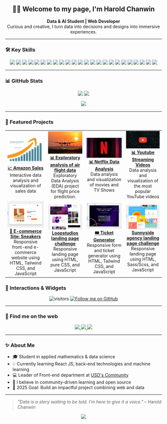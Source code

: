 <!-- Custom Banner -->
<!-- <p align="center">
  <img src="assets/banner.png" alt="Harold Chanwin - Data Science & Front-End Developer" style="border-radius: 12px;">
</p> -->

<h2 align="center">👋🎉 Welcome to my page, I'm Harold Chanwin</h2>
<p align="center">
  <b>Data & AI Student | Web Developer</b><br/>
  Curious and creative, I turn data into decisions and designs into immersive experiences.
</p>

---

### 🛠️ Key Skills

<p align="center"> <!-- 🔢 Data Science & Python Stack --> <img src="https://img.shields.io/badge/Python-3673A5?style=for-the-badge&logo=python&logoColor=white"/> <img src="https://img.shields.io/badge/R-276DC3?style=for-the-badge&logo=r&logoColor=white"/> <img src="https://img.shields.io/badge/NumPy-013243?style=for-the-badge&logo=numpy&logoColor=white"/> <img src="https://img.shields.io/badge/Pandas-150458?style=for-the-badge&logo=pandas&logoColor=white"/> <img src="https://img.shields.io/badge/Matplotlib-11557C?style=for-the-badge&logo=matplotlib&logoColor=white"/> <img src="https://img.shields.io/badge/Seaborn-4C65A8?style=for-the-badge&logoColor=white"/> <img src="https://img.shields.io/badge/Plotly-3F4F75?style=for-the-badge&logo=plotly&logoColor=white"/> <img src="https://img.shields.io/badge/SciPy-8CAAE6?style=for-the-badge&logo=scipy&logoColor=white"/> <img src="https://img.shields.io/badge/Scikit--Learn-F7931E?style=for-the-badge&logo=scikit-learn&logoColor=white"/> <img src="https://img.shields.io/badge/Machine_Learning-0A192F?style=for-the-badge&logo=tensorflow&logoColor=F6C343"/> <!-- 🌐 Front-End Development --> <img src="https://img.shields.io/badge/HTML5-E34F26?style=for-the-badge&logo=html5&logoColor=white"/> <img src="https://img.shields.io/badge/CSS3-1572B6?style=for-the-badge&logo=css3&logoColor=white"/> <img src="https://img.shields.io/badge/Sass/SCSS-CC6699?style=for-the-badge&logo=sass&logoColor=white"/> <img src="https://img.shields.io/badge/TailwindCSS-0EA5E9?style=for-the-badge&logo=tailwindcss&logoColor=white"/> <img src="https://img.shields.io/badge/JavaScript-F7DF1E?style=for-the-badge&logo=javascript&logoColor=black"/> <img src="https://img.shields.io/badge/React-20232A?style=for-the-badge&logo=react&logoColor=61DAFB"/> <!-- 🧱 Back-End Development --> <img src="https://img.shields.io/badge/Node.js-339933?style=for-the-badge&logo=node.js&logoColor=white"/> <img src="https://img.shields.io/badge/Express.js-000000?style=for-the-badge&logo=express&logoColor=white"/> <!-- 🗄️ Databases --> <img src="https://img.shields.io/badge/MongoDB-47A248?style=for-the-badge&logo=mongodb&logoColor=white"/> <img src="https://img.shields.io/badge/SQL-003B57?style=for-the-badge&logo=sqlite&logoColor=white"/> <img src="https://img.shields.io/badge/MySQL-4479A1?style=for-the-badge&logo=mysql&logoColor=white"/> <img src="https://img.shields.io/badge/PostgreSQL-4169E1?style=for-the-badge&logo=postgresql&logoColor=white"/> <img src="https://img.shields.io/badge/MariaDB-003545?style=for-the-badge&logo=mariadb&logoColor=white"/> <!-- 🔧 Tools --> <img src="https://img.shields.io/badge/Git-F05032?style=for-the-badge&logo=git&logoColor=white"/> </p>

---

### 📊 GitHub Stats

<p align="center">
  <img src="https://github-readme-stats.vercel.app/api?username=chanwinharold&show_icons=true&theme=radical&count_private=true" />
  <img src="https://github-readme-stats.vercel.app/api/top-langs/?username=chanwinharold&layout=compact&theme=radical" />
</p>

<p align="center">
  <img src="https://github-readme-activity-graph.vercel.app/graph?username=chanwinharold&theme=react-dark&hide_border=true" />
</p>

---

### 🚀 Featured Projects

<table>
  <tr>
    <td align="center">
      <a href="https://github.com/chanwinharold/Amazon_Sales" target="_blank">
        <img src="assets/amazon-sales-preview.png" width="280px"/>
        <br/><b>📈 Amazon Sales</b>
      </a>
      <br/>Interactive data analysis and visualization of sales data
    </td>
    <td align="center">
      <a href="https://github.com/chanwinharold/Prevision_du_prix_des_vols" target="_blank">
        <img src="assets/vols-img.jpeg" width="280px"/>
        <br/><b>📊 Exploratory analysis of air flight data</b>
      </a>
      <br/>Exploratory Data Analysis (EDA) project for flight price prediction.
    </td>
    <td align="center">
      <a href="https://github.com/chanwinharold/Netflix_Data_Project" target="_blank">
        <img src="assets/Netflix-img.webp" width="280px"/>
        <br/><b>📊 Netflix Data Analysis</b>
      </a>
      <br/>Data analysis and visualization of movies and TV Shows
    </td>
	<td align="center">
      <a href="https://github.com/chanwinharold/Youtube_Data_Project" target="_blank">
        <img src="assets/youtube_img.webp" width="280px"/>
        <br/><b>📊​ Youtube Streaming Videos</b>
      </a>
      <br/>Data analysis and visualization of the most popular YouTube videos
    </td>
  </tr>

  <tr>
    <td align="center">
      <a href="https://ecommerce-product-page-main-orpin-eight.vercel.app/" target="_blank">
        <img src="assets/ecommerce-preview.jpg" width="280px"/>
        <br/><b>👟 E-commerce Site: Sneakers</b>
      </a>
      <br/>Responsive front-end e-commerce website using HTML, Tailwind CSS, and JavaScript
    </td>
	<td align="center">
      <a href="https://loopstudios-landing-page-main-drab-three.vercel.app/" target="_blank">
        <img src="assets/loopstudio.jpg" width="280px"/>
        <br/><b>Loopstudios landing page challenge</b>
      </a>
      <br/>Responsive landing page using HTML, pure CSS, and JavaScript
    </td>
	<td align="center">
      <a href="https://conference-ticket-generator-main-two.vercel.app/" target="_blank">
        <img src="assets/generator-ticket-preview.jpg" width="280px"/>
        <br/><b>🎟️​ Ticket Generator</b>
      </a>
      <br/>Responsive form and ticket generator using HTML, Tailwind CSS, and JavaScript
    </td>
    <td align="center">
      <a href="https://sunnyside-agency-landing-page-main-smoky-five.vercel.app/" target="_blank">
        <img src="assets/sunntside.jpg" width="280px"/>
        <br/><b>Sunnyside agency landing page challenge</b>
      </a>
      <br/>Responsive landing page using HTML, Sass/Scss, and JavaScript
    </td>
  </tr>
</table>

### 🧩 Interactions & Widgets

<p align="center">
  <img src="https://komarev.com/ghpvc/?username=chanwinharold&style=flat-square&color=blue" alt="visitors"/>
  <a href="https://github.com/chanwinharold?tab=followers" target="_blank">
    <img src="https://img.shields.io/github/followers/chanwinharold?label=Follow&style=social" alt="Follow me on GitHub">
  </a>
</p>

---

### 🔗 Find me on the web

<p align="center">
  <a href="https://www.linkedin.com/in/harold-chanwin-profile" target="_blank">
    <img src="https://img.shields.io/badge/LinkedIn-%230077B5.svg?&style=for-the-badge&logo=linkedin&logoColor=white" />
  </a>
  <a href="https://www.frontendmentor.io/profile/chanwinharold" target="_blank">
    <img src="https://img.shields.io/badge/Frontend_Mentor-3F54A3?style=for-the-badge&logo=frontendmentor&logoColor=white" />
  </a>
  <a href="mailto:chanwinharold@gmail.com" target="_blank">
    <img src="https://img.shields.io/badge/Email-EA4335?style=for-the-badge&logo=gmail&logoColor=white" />
  </a>
</p>

---

### ✨ About Me

- 🎓 Student in applied mathematics & data science
- 💡 Currently learning React JS, back-end technologies and machine learning
- 💻 Leader of Front-end department at [USD's Community](https://www.linkedin.com/company/united-student-developers)
- 🌱 I believe in community-driven learning and open source
- 🎯 2025 Goal: Build an impactful project combining web and data

---

> _"Data is a story waiting to be told. I'm here to give it a voice."_ – Harold Chanwin

<p align="center">
  <img src="https://readme-typing-svg.vercel.app/?font=Fira+Code&weight=500&size=22&pause=1000&color=38BDF8&center=true&vCenter=true&width=800&lines=Passionate+about+web+and+data+%F0%9F%93%88;Designer+of+elegant+and+efficient+solutions+%E2%9A%99%EF%B8%8F;Always+curious+and+learning+%F0%9F%8C%8D" />
</p>
